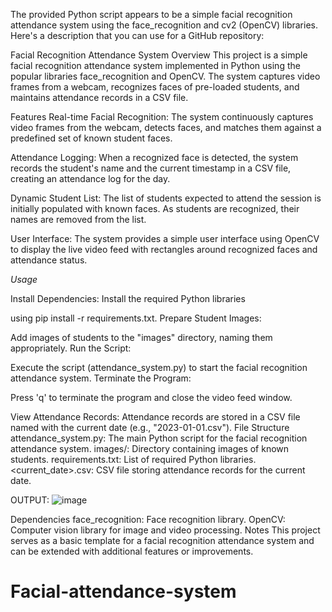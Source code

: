 
The provided Python script appears to be a simple facial recognition attendance system using the face_recognition and cv2 (OpenCV) libraries. Here's a description that you can use for a GitHub repository:

Facial Recognition Attendance System
Overview
This project is a simple facial recognition attendance system implemented in Python using the popular libraries face_recognition and OpenCV. The system captures video frames from a webcam, recognizes faces of pre-loaded students, and maintains attendance records in a CSV file.

Features
Real-time Facial Recognition: The system continuously captures video frames from the webcam, detects faces, and matches them against a predefined set of known student faces.

Attendance Logging: When a recognized face is detected, the system records the student's name and the current timestamp in a CSV file, creating an attendance log for the day.

Dynamic Student List: The list of students expected to attend the session is initially populated with known faces. As students are recognized, their names are removed from the list.

User Interface: The system provides a simple user interface using OpenCV to display the live video feed with rectangles around recognized faces and attendance status.

*Usage*

Install Dependencies:
Install the required Python libraries

using pip install -r requirements.txt.
Prepare Student Images:

Add images of students to the "images" directory, naming them appropriately.
Run the Script:

Execute the script (attendance_system.py) to start the facial recognition attendance system.
Terminate the Program:

Press 'q' to terminate the program and close the video feed window.

View Attendance Records:
Attendance records are stored in a CSV file named with the current date (e.g., "2023-01-01.csv").
File Structure
attendance_system.py: The main Python script for the facial recognition attendance system.
images/: Directory containing images of known students.
requirements.txt: List of required Python libraries.
<current_date>.csv: CSV file storing attendance records for the current date.


OUTPUT:
![image](https://github.com/SAMARTH627/Facial-attendance-system/assets/111736287/6261177b-8108-41ff-a025-65b94b595165)

Dependencies
face_recognition: Face recognition library.
OpenCV: Computer vision library for image and video processing.
Notes
This project serves as a basic template for a facial recognition attendance system and can be extended with additional features or improvements.
# Facial-attendance-system
